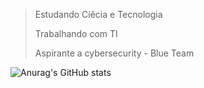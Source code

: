
  > Estudando Ciêcia e Tecnologia
  >
  > Trabalhando com TI
  > 
  > Aspirante a cybersecurity - Blue Team

![Anurag's GitHub stats](https://github-readme-stats.vercel.app/api?username=Borakove&show_icons=true&theme=dark)

